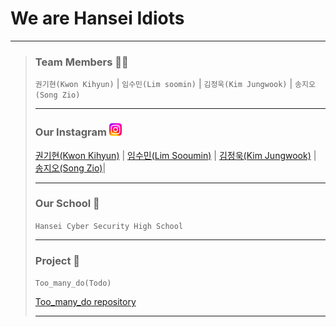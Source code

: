 # We are Hansei Idiots
---
> ### Team Members 🧑‍💻
> `권기현(Kwon Kihyun)` |
> `임수민(Lim soomin)` |
> `김정욱(Kim Jungwook)` |
> `송지오(Song Zio)`
> 
> ---
> ### Our Instagram <img src="/imgs/insta.png" width="20" height="20" alt="insta"></img>
> [권기현(Kwon Kihyun)](https://www.instagram.com/kl.hyun_/) |
> [임수민(Lim Sooumin)](https://www.instagram.com/1m_daun/) |
> [김정욱(Kim Jungwook)](https://www.instagram.com/co.ivex/) |
> [송지오(Song Zio)](https://www.instagram.com/s0ngz10/)|
> 
> ---
> ### Our School 🏫
> `Hansei Cyber Security High School`
> 
> ---
> ### Project 📂
>  `Too_many_do(Todo)`
>
> [Too_many_do repository](https://github.com/Hansei-Idiots/Too_many_Do_Frontend)
> 
> ---
